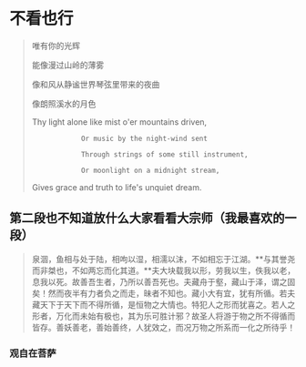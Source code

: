 # 不看也行

> 唯有你的光辉
> 
> 能像漫过山岭的薄雾
> 
> 像和风从静谧世界琴弦里带来的夜曲
> 
> 像朗照溪水的月色
>
> Thy light alone like mist o'er mountains driven,
> 
>                 Or music by the night-wind sent
> 
>                 Through strings of some still instrument,
> 
>                 Or moonlight on a midnight stream,
> 
> Gives grace and truth to life's unquiet dream.

## 第二段也不知道放什么大家看看大宗师（我最喜欢的一段）

> 泉涸，鱼相与处于陆，相呴以湿，相濡以沫，不如相忘于江湖。**与其誉尧而非桀也，不如两忘而化其道。**夫大块载我以形，劳我以生，佚我以老，息我以死。故善吾生者，乃所以善吾死也。夫藏舟于壑，藏山于泽，谓之固矣！然而夜半有力者负之而走，昧者不知也。藏小大有宜，犹有所循。若夫藏天下于天下而不得所循，是恒物之大情也。特犯人之形而犹喜之。若人之形者，万化而未始有极也，其为乐可胜计邪？故圣人将游于物之所不得循而皆存。善妖善老，善始善终，人犹效之，而况万物之所系而一化之所待乎！

### 观自在菩萨
